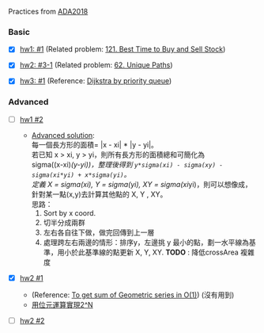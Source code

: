 Practices from [ADA2018](https://www.csie.ntu.edu.tw/~yvchen/f107-ada/)

### Basic
* [x] [hw1: #1](./hw1-1)    (Related problem: [121. Best Time to Buy and Sell Stock](https://leetcode.com/problems/best-time-to-buy-and-sell-stock/discuss/39039/Sharing-my-simple-and-clear-C%2B%2B-solution))

* [x] [hw2: #3-1](./hw2-3_1)  (Related problem: [62. Unique Paths](https://leetcode.com/problems/unique-paths/discuss/22954/C%2B%2B-DP))
* [x] [hw3: #1](./hw3-1)    (Reference: [Dijkstra by priority queue](https://www.geeksforgeeks.org/dijkstras-shortest-path-algorithm-using-priority_queue-stl/))


### Advanced
* [ ] [hw1 #2](./hw1-2)
    * [Advanced solution](./hw1-2/advancedSolution.cpp):  
        每一個長方形的面積= |x - xi| * |y - yi|。  
        若已知 x > xi, y > yi，則所有長方形的面積總和可簡化為  
        sigma((x-xi)*(y-yi))，整理後得到 `y*sigma(xi) - sigma(xy) -sigma(xi*yi) + x*sigma(yi)`。  
        定義 X = sigma(xi), Y = sigma(yi), XY = sigma(xi*yi)，則可以想像成，針對某一點(x,y)去計算其他點的 X, Y , XY。  
        思路：  
        1. Sort by x coord.
        2. 切半分成兩群  
        3. 左右各自往下做，做完回傳到上一層  
        4. 處理跨左右兩邊的情形：排序y，左邊挑 y 最小的點，劃一水平線為基準，用小於此基準線的點更新 X, Y, XY.
        **TODO** : 降低crossArea 複雜度

* [x] [hw2 #1](./hw2-1)  
    * (Reference: [To get sum of Geometric series in O(1)](https://www.geeksforgeeks.org/sum-of-the-series-20-21-22-2n/)) (沒有用到)
    * [用位元運算實現2^N](http://ccy.dd.ncu.edu.tw/~chen/course/Cpp/ch2/8.htm)

* [ ] [hw2 #2](./hw2-2)  